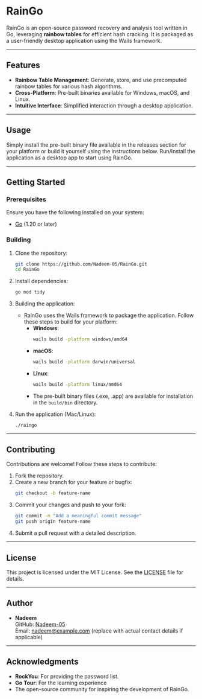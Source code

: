 # RainGo

RainGo is an open-source password recovery and analysis tool written in Go, leveraging **rainbow tables** for efficient hash cracking. It is packaged as a user-friendly desktop application using the Wails framework.

---

## Features

- **Rainbow Table Management**: Generate, store, and use precomputed rainbow tables for various hash algorithms.
- **Cross-Platform**: Pre-built binaries available for Windows, macOS, and Linux.
- **Intuitive Interface**: Simplified interaction through a desktop application.

---

## Usage

Simply install the pre-built binary file available in the releases section for your platform or build it yourself using the instructions below. Run/Install the application as a desktop app to start using RainGo.

---

## Getting Started

### Prerequisites

Ensure you have the following installed on your system:

- [Go](https://go.dev/dl/) (1.20 or later)

### Building

1. Clone the repository:
   ```bash
   git clone https://github.com/Nadeem-05/RainGo.git
   cd RainGo
   ```

2. Install dependencies:
   ```bash
   go mod tidy
   ```

3. Building the application:
   - RainGo uses the Wails framework to package the application. Follow these steps to build for your platform:
     - **Windows**:
       ```bash
       wails build -platform windows/amd64
       ```
     - **macOS**:
       ```bash
       wails build -platform darwin/universal
       ```
     - **Linux**:
       ```bash
       wails build -platform linux/amd64
       ```
     - The pre-built binary files (.exe, .app) are available for installation in the `build/bin` directory.

4. Run the application (Mac/Linux):
   ```bash
   ./raingo
   ```

---

## Contributing

Contributions are welcome! Follow these steps to contribute:

1. Fork the repository.
2. Create a new branch for your feature or bugfix:
   ```bash
   git checkout -b feature-name
   ```
3. Commit your changes and push to your fork:
   ```bash
   git commit -m "Add a meaningful commit message"
   git push origin feature-name
   ```
4. Submit a pull request with a detailed description.

---

## License

This project is licensed under the MIT License. See the [LICENSE](LICENSE) file for details.

---

## Author

- **Nadeem**  
  GitHub: [Nadeem-05](https://github.com/Nadeem-05)  
  Email: nadeem@example.com (replace with actual contact details if applicable)

---

## Acknowledgments

- **RockYou**: For providing the password list.
- **Go Tour**: For the learning experience
- The open-source community for inspiring the development of RainGo.

